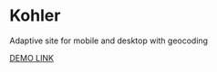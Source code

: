 # Kohler
Adaptive site for mobile and desktop with geocoding



[DEMO LINK](https://petrovskyi-yevhen.github.io/Kohler/src/)
